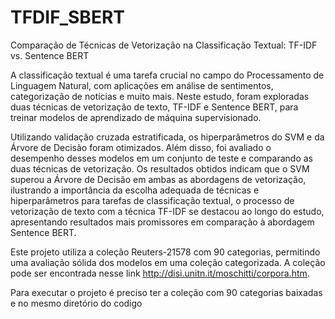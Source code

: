 # TFDIF_SBERT

Comparação de Técnicas de Vetorização na Classificação Textual: TF-IDF vs. Sentence BERT

A classificação textual é uma tarefa crucial no campo do Processamento de Linguagem Natural, com aplicações em análise de sentimentos, categorização de notícias e muito mais. Neste estudo, foram exploradas duas técnicas de vetorização de texto, TF-IDF e Sentence BERT, para treinar modelos de aprendizado de máquina supervisionado. 

Utilizando validação cruzada estratificada, os hiperparâmetros do SVM e da Árvore de Decisão foram otimizados. Além disso, foi avaliado o desempenho desses modelos em um conjunto de teste e comparando as duas técnicas de vetorização. Os resultados obtidos indicam que o SVM superou a Árvore de Decisão em ambas as abordagens de vetorização, ilustrando a importância da escolha adequada de técnicas e hiperparâmetros para tarefas de classificação textual, o processo de vetorização de texto com a técnica TF-IDF se destacou ao longo do estudo, apresentando resultados mais promissores em comparação à abordagem Sentence BERT. 

Este projeto utiliza a coleção Reuters-21578 com 90 categorias, permitindo uma avaliação sólida dos modelos em uma coleção categorizada. A coleção pode ser encontrada nesse link http://disi.unitn.it/moschitti/corpora.htm.

Para executar o projeto é preciso ter a coleção com 90 categorias baixadas e no mesmo diretório do codigo
